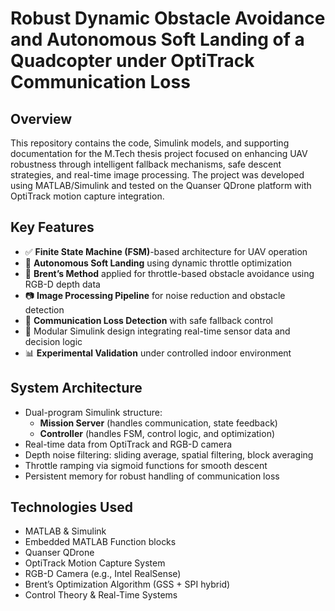 # Robust Dynamic Obstacle Avoidance and Autonomous Soft Landing of a Quadcopter under OptiTrack Communication Loss

## Overview

This repository contains the code, Simulink models, and supporting documentation for the M.Tech thesis project focused on enhancing UAV robustness through intelligent fallback mechanisms, safe descent strategies, and real-time image processing. The project was developed using MATLAB/Simulink and tested on the Quanser QDrone platform with OptiTrack motion capture integration.

## Key Features

- ✅ **Finite State Machine (FSM)**-based architecture for UAV operation
- 🎯 **Autonomous Soft Landing** using dynamic throttle optimization
- 🧠 **Brent’s Method** applied for throttle-based obstacle avoidance using RGB-D depth data
- 📷 **Image Processing Pipeline** for noise reduction and obstacle detection
- 📡 **Communication Loss Detection** with safe fallback control
- 🧩 Modular Simulink design integrating real-time sensor data and decision logic
- 📊 **Experimental Validation** under controlled indoor environment

## System Architecture

- Dual-program Simulink structure:
  - **Mission Server** (handles communication, state feedback)
  - **Controller** (handles FSM, control logic, and optimization)
- Real-time data from OptiTrack and RGB-D camera
- Depth noise filtering: sliding average, spatial filtering, block averaging
- Throttle ramping via sigmoid functions for smooth descent
- Persistent memory for robust handling of communication loss

## Technologies Used

- MATLAB & Simulink
- Embedded MATLAB Function blocks
- Quanser QDrone
- OptiTrack Motion Capture System
- RGB-D Camera (e.g., Intel RealSense)
- Brent’s Optimization Algorithm (GSS + SPI hybrid)
- Control Theory & Real-Time Systems


